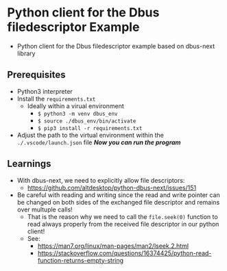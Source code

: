 # Python client for the Dbus filedescriptor Example
+ Python client for the Dbus filedescriptor example based on dbus-next library

## Prerequisites
+ Python3 interpreter
+ Install the `requirements.txt`
    - Ideally within a virual environment
        - `$ python3 -m venv dbus_env`
        - `$ source ./dbus_env/bin/activate`
        - `$ pip3 install -r requirements.txt`
+ Adjust the path to the virtual environment within the `./.vscode/launch.json` file
***Now you can run the program***

## Learnings
+ With dbus-next, we need to explicitly allow file descriptors:
    - https://github.com/altdesktop/python-dbus-next/issues/151
+ Be careful with reading and writing since the read and write pointer can be changed on both sides of the exchanged file descriptor and remains over multuple calls!
    - That is the reason why we need to call the `file.seek(0)` function to read always properly from the received file descriptor in our python client!
    - See:
        * https://man7.org/linux/man-pages/man2/lseek.2.html
        * https://stackoverflow.com/questions/16374425/python-read-function-returns-empty-string
